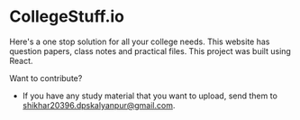 # CollegeStuff.io

Here's a one stop solution for all your college needs. This website has question papers, class notes and practical files.
This project was built using React.

Want to contribute?
- If you have any study material that you want to upload, send them to shikhar20396.dpskalyanpur@gmail.com.

